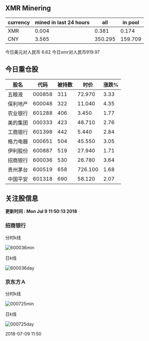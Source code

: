 ## XMR Minering

|currency|mined in last 24 hours|all|in pool|
|---|---|---|---|
|XMR|0.004|0.381|0.174|
|CNY|3.565|350.295|159.709|

今日美元对人民币 6.62	今日xmr对人民币919.97


## 今日重仓股 

|股名|代码|被持数|时价|涨跌%|
|---|---|---|---|---|
|五粮液|000858|311|72.970|3.33|
|保利地产|600048|322|11.040|4.35|
|农业银行|601288|406|3.450|1.77|
|美的集团|000333|423|48.710|2.76|
|工商银行|601398|442|5.440|2.84|
|格力电器|000651|504|45.550|3.05|
|伊利股份|600887|519|27.940|1.71|
|招商银行|600036|530|26.780|3.64|
|贵州茅台|600519|658|726.100|1.68|
|中国平安|601318|690|58.120|2.07|

## 关注股信息
**更新时间 : Mon Jul  9 11:50:13 2018**
### 招商银行 
分时k线

![600036min](http://image.sinajs.cn/newchart/min/n/sh600036.gif)

日k线

![600036day](http://image.sinajs.cn/newchart/daily/n/sh600036.gif)

### 京东方Ａ 
分时k线

![000725min](http://image.sinajs.cn/newchart/min/n/sz000725.gif)

日k线

![000725day](http://image.sinajs.cn/newchart/daily/n/sz000725.gif)

2018-07-09 11:50